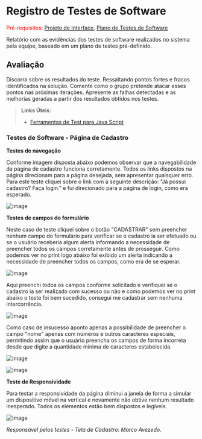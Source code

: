 # Registro de Testes de Software

<span style="color:red">Pré-requisitos: <a href="3-Projeto de Interface.md"> Projeto de Interface</a></span>, <a href="8-Plano de Testes de Software.md"> Plano de Testes de Software</a>

Relatório com as evidências dos testes de software realizados no sistema pela equipe, baseado em um plano de testes pré-definido.

## Avaliação

Discorra sobre os resultados do teste. Ressaltando pontos fortes e fracos identificados na solução. Comente como o grupo pretende atacar esses pontos nas próximas iterações. Apresente as falhas detectadas e as melhorias geradas a partir dos resultados obtidos nos testes.

> **Links Úteis**:
> - [Ferramentas de Test para Java Script](https://geekflare.com/javascript-unit-testing/)


### **Testes de Software - Página de Cadastro**

**Testes de navegação**

Conforme imagem disposta abaixo podemos observar que a navegabilidade da página de cadastro funciona corretamente. Todos os links dispostos na página direcionam para a página desejada, sem apresentar quaisquer erro. Para este teste cliquei sobre o link com a seguinte descrição: "Já possui cadastro? Faça login." e fui direcionado para a página de login, como era esperado.

![image](https://github.com/ICEI-PUC-Minas-PMV-ADS/pmv-ads-2023-1-e1-proj-web-t06-projetocontroleestoque/assets/122751654/26d2df65-9aad-4e14-9725-ebafcc5814e2)

**Testes de campos do formulário**

Neste caso de teste cliquei sobre o botão "CADASTRAR" sem preencher nenhum campo do formulário para verificar se o cadastro ia ser efetuado ou se o usuário receberia algum alerta informando a necessidade de preencher todos os campos corretamente antes de prosseguir. Como podemos ver no print logo abaixo foi exibido um alerta indicando a necessidade de preencher todos os campos, como era de se esperar.

![image](https://github.com/ICEI-PUC-Minas-PMV-ADS/pmv-ads-2023-1-e1-proj-web-t06-projetocontroleestoque/assets/122751654/4f33663a-faf9-4269-9204-0dcd31bb3ee6)

Aqui preenchi todos os campos conforme solicitado e verifiquei se o cadastro ia ser realizado com sucesso ou não e como podemos ver no print abaixo o teste foi bem sucedido, consegui me cadastrar sem nenhuma intercorrência.

![image](https://github.com/ICEI-PUC-Minas-PMV-ADS/pmv-ads-2023-1-e1-proj-web-t06-projetocontroleestoque/assets/122751654/d3b3fe26-c99b-4a6c-9c0d-f7e39bd2864d)

Como caso de insucesso aponto apenas a possibilidade de preencher o campo "nome" apenas com números e outros caracteres especiais, permitindo assim que o usuário preencha os campos de forma incorreta desde que digite a quantidade mínima de caracteres estabelecida.

![image](https://github.com/ICEI-PUC-Minas-PMV-ADS/pmv-ads-2023-1-e1-proj-web-t06-projetocontroleestoque/assets/122751654/1ffbfa34-ca63-46ff-8d33-530840d336f5)

![image](https://github.com/ICEI-PUC-Minas-PMV-ADS/pmv-ads-2023-1-e1-proj-web-t06-projetocontroleestoque/assets/122751654/7c789d0a-a104-4f8a-a7a8-842d1e8dd5fa)

**Teste de Responsividade**

Para testar a responsividade da página diminui a janela de forma a simular um dispositivo móvel na vertical e novamente não obtive nenhum resultado inesperado. Todos os elementos estão bem dispostos e legíveis.

![image](https://github.com/ICEI-PUC-Minas-PMV-ADS/pmv-ads-2023-1-e1-proj-web-t06-projetocontroleestoque/assets/122751654/e1db2ba9-148d-4564-b98a-61a64faeb3a3)

*Responsável pelos testes - Tela de Cadastro: Marco Avezedo.*










